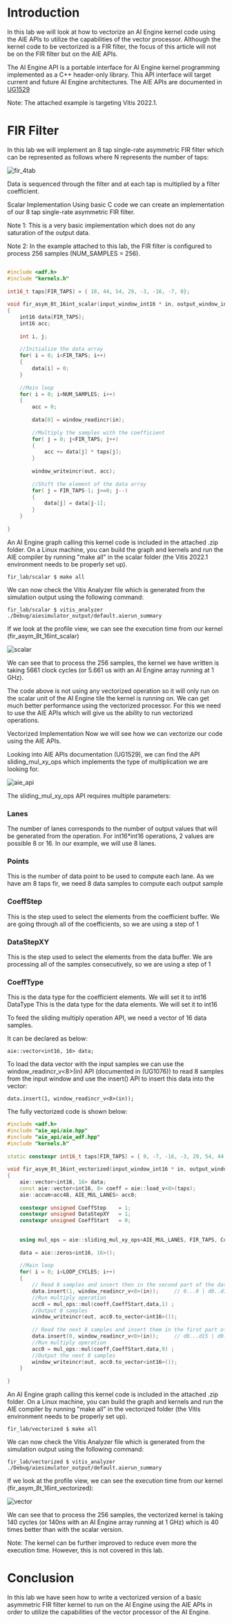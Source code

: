 # Introduction
In this lab we will look at how to vectorize an AI Engine kernel code using the AIE APIs to utilize the capabilities of the vector processor. Although the kernel code to be vectorized is a FIR filter, the focus of this article will not be on the FIR filter but on the AIE APIs.

The AI Engine API is a portable interface for AI Engine kernel programming implemented as a C++ header-only library. This API interface will target current and future AI Engine architectures. The AIE APIs are documented in [UG1529](https://www.xilinx.com/htmldocs/xilinx2022_1/aiengine_api/aie_api/doc/index.html)

Note: The attached example is targeting Vitis 2022.1.
 

# FIR Filter
In this lab we will implement an 8 tap single-rate asymmetric FIR filter which can be represented as follows where N represents the number of taps:

![fir_4tab](./images/fir_lab/fir_4tab.jfif)

Data is sequenced through the filter and at each tap is multiplied by a filter coefficient. 

Scalar Implementation
Using basic C code we can create an implementation of our 8 tap single-rate asymmetric FIR filter.

Note 1: This is a very basic implementation which does not do any saturation of the output data.

Note 2: In the example attached to this lab, the FIR filter is configured to process 256 samples (NUM_SAMPLES = 256).
```C++

#include <adf.h>
#include "kernels.h"
 
int16_t taps[FIR_TAPS] = { 18, 44, 54, 29, -3, -16, -7, 0};
 
void fir_asym_8t_16int_scalar(input_window_int16 * in, output_window_int16 * out)
{
    int16 data[FIR_TAPS];
    int16 acc;
     
    int i, j;
     
    //Initialize the data array
    for( i = 0; i<FIR_TAPS; i++)
    {
        data[i] = 0;
    }
     
    //Main loop
    for( i = 0; i<NUM_SAMPLES; i++)
    {
        acc = 0;
         
        data[0] = window_readincr(in);
         
        //Multiply the samples with the coefficient
        for( j = 0; j<FIR_TAPS; j++)
        {
            acc += data[j] * taps[j];
        }
         
        window_writeincr(out, acc);
         
        //Shift the element of the data array
        for( j = FIR_TAPS-1; j>=0; j--)
        {
            data[j] = data[j-1];
        }      
    }
     
}
```

An AI Engine graph calling this kernel code is included in the attached .zip folder. On a Linux machine, you can build the graph and kernels and run the AIE compiler by running "make all" in the scalar folder (the Vitis 2022.1 environment needs to be properly set up).
```
fir_lab/scalar $ make all
```
We can now check the Vitis Analyzer file which is generated from the simulation output using the following command:
```
fir_lab/scalar $ vitis_analyzer ./Debug/aiesimulator_output/default.aierun_summary
```
If we look at the profile view, we can see the execution time from our kernel (fir_asym_8t_16int_scalar)

![scalar](./images/fir_lab/scalar.png)


We can see that to process the 256 samples, the kernel we have written is taking 5661 clock cycles (or 5.661 us with an AI Engine array running at 1 GHz).

The code above is not using any vectorized operation so it will only run on the scalar unit of the AI Engine tile the kernel is running on. We can get much better performance using the vectorized processor. For this we need to use the AIE APIs which will give us the ability to run vectorized operations.

Vectorized Implementation
Now we will see how we can vectorize our code using the AIE APIs. 

Looking into AIE APIs documentation (UG1529), we can find the API sliding_mul_xy_ops which implements the type of multiplication we are looking for.
 

![aie_api](./images/fir_lab/aie_api.jfif)

  The sliding_mul_xy_ops API requires multiple parameters:
 

### Lanes
The number of lanes corresponds to the number of output values that will be generated from the operation. For int16*int16 operations, 2 values are possible 8 or 16. In our example, we will use 8 lanes.
### Points
This is the number of data point to be used to compute each lane. As we have am 8 taps fir, we need 8 data samples to compute each output sample
### CoeffStep
This is the step used to select the elements from the coefficient buffer. We are going through all of the coefficients, so we are using a step of 1
### DataStepXY
This is the step used to select the elements from the data buffer. We are processing all of the samples consecutively, so we are using a step of 1
### CoeffType
This is the data type for the coefficient elements. We will set it to int16
DataType
This is the data type for the data elements. We will set it to int16

To feed the sliding multiply operation API, we need a vector of 16 data samples.

It can be declared as below:
```
aie::vector<int16, 16> data;
```
To load the data vector with the input samples we can use the window_readincr_v<8>(in) API (documented in (UG1076)) to read 8 samples from the input window and use the insert() API to insert this data into the vector:
```
data.insert(1, window_readincr_v<8>(in));
```
The fully vectorized code is shown below:
 
```C++
#include <adf.h>
#include "aie_api/aie.hpp"
#include "aie_api/aie_adf.hpp"
#include "kernels.h"
 
static constexpr int16_t taps[FIR_TAPS] = { 0, -7, -16, -3, 29, 54, 44, 18};
 
void fir_asym_8t_16int_vectorized(input_window_int16 * in, output_window_int16 * out)
{
    aie::vector<int16, 16> data;
    const aie::vector<int16, 8> coeff = aie::load_v<8>(taps);
    aie::accum<acc48, AIE_MUL_LANES> acc0;
     
    constexpr unsigned CoeffStep    = 1;
    constexpr unsigned DataStepXY   = 1;
    constexpr unsigned CoeffStart   = 0;
     
     
    using mul_ops = aie::sliding_mul_xy_ops<AIE_MUL_LANES, FIR_TAPS, CoeffStep, DataStepXY, FIR_T_COEFF , FIR_T_DATA>;
     
    data = aie::zeros<int16, 16>();
     
    //Main loop
    for( i = 0; i<LOOP_CYCLES; i++)
    {
        // Read 8 samples and insert then in the second part of the data vector
        data.insert(1, window_readincr_v<8>(in));     // 0...0 | d0..d7
        //Run multiply operation
        acc0 = mul_ops::mul(coeff,CoeffStart,data,1) ;
        //Output 8 samples
        window_writeincr(out, acc0.to_vector<int16>());
 
        // Read the next 8 samples and insert them in the first part of the data vector
        data.insert(0, window_readincr_v<8>(in));     // d8...d15 | d0..d7
        //Run multiply operation
        acc0 = mul_ops::mul(coeff,CoeffStart,data,9) ;
        //Output the next 8 samples
        window_writeincr(out, acc0.to_vector<int16>());
    }
     
}
```

An AI Engine graph calling this kernel code is included in the attached .zip folder. On a Linux machine, you can build the graph and kernels and run the AIE compiler by running "make all" in the vectorized folder (the Vitis environment needs to be properly set up).
```
fir_lab/vectorized $ make all
```
We can now check the Vitis Analyzer file which is generated from the simulation output using the following command:
```
fir_lab/vectorized $ vitis_analyzer ./Debug/aiesimulator_output/default.aierun_summary
```
If we look at the profile view, we can see the execution time from our kernel (fir_asym_8t_16int_vectorized):
 
![vector](./images/fir_lab/vector.png)
 

We can see that to process the 256 samples, the vectorized kernel is taking 140 cycles (or 140ns with an AI Engine array running at 1 GHz) which is 40 times better than with the scalar version.

Note: The kernel can be further improved to reduce even more the execution time. However, this is not covered in this lab. 

# Conclusion

In this lab we have seen how to write a vectorized version of a basic asymmetric FIR filter kernel to run on the AI Engine using the AIE APIs in order to utilize the capabilities of the vector processor of the AI Engine.
